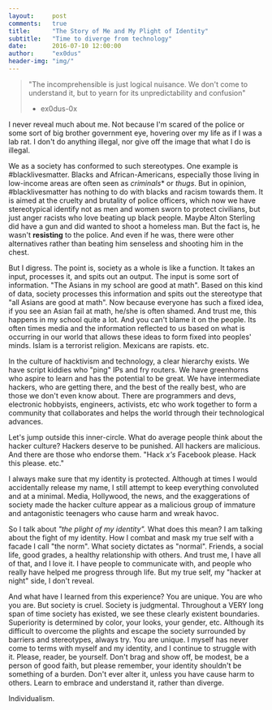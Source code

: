 ```yaml
---
layout:     post
comments:   true
title:      "The Story of Me and My Plight of Identity"
subtitle:   "Time to diverge from technology"
date:       2016-07-10 12:00:00
author:     "ex0dus"
header-img: "img/"
---
```


> "The incomprehensible is just logical nuisance. We don't come to understand it, but to yearn for its unpredictability and confusion"
> - ex0dus-0x

I never reveal much about me. Not because I'm scared of the police or some sort of big brother government eye, hovering over my life as if I was a lab rat. I don't do anything illegal, nor give off the image that what I do is illegal.

We as a society has conformed to such stereotypes. One example is #blacklivesmatter. Blacks and African-Americans, especially those living in low-income areas are often seen as *criminals** or *thugs*. But in opinion, #blacklivesmatter has nothing to do with blacks and racism towards them. It is aimed at the cruelty and brutality of police officers, which now we have stereotypical identify not as men and women sworn to protect civilians, but just anger racists who love beating up black people. Maybe Alton Sterling did have a gun and did wanted to shoot a homeless man. But the fact is, he wasn't __resisting__ to the police. And even if he was, there were other alternatives rather than beating him senseless and shooting him in the chest.

But I digress. The point is, society as a whole is like a function. It takes an input, processes it, and spits out an output. The input is some sort of information. "The Asians in my school are good at math". Based on this kind of data, society processes this information and spits out the stereotype that "all Asians are good at math". Now because everyone has such a fixed idea, if you see an Asian fail at math, he/she is often shamed. And trust me, this happens in my school quite a lot. And you can't blame it on the people. Its often times media and the information reflected to us based on what is occurring in our world that allows these ideas to form fixed into peoples' minds. Islam is a terrorist religion. Mexicans are rapists. etc.

In the culture of hacktivism and technology, a clear hierarchy exists. We have script kiddies who "ping" IPs and fry routers. We have greenhorns who aspire to learn and has the potential to be great. We have intermediate hackers, who are getting there, and the best of the really best, who are those we don't even know about. There are programmers and devs, electronic hobbyists, engineers, activists, etc who work together to form a community that collaborates and helps the world through their technological advances.

Let's jump outside this inner-circle. What do average people think about the hacker culture? Hackers deserve to be punished. All hackers are malicious. And there are those who endorse them. "Hack *x's* Facebook please. Hack this please. etc."

I always make sure that my identity is protected. Although at times I would accidentally release my name, I still attempt to keep everything convoluted and at a minimal. Media, Hollywood, the news, and the exaggerations of society made the hacker culture appear as a malicious group of immature and antagonistic teenagers who cause harm and wreak havoc.

So I talk about *"the plight of my identity".* What does this mean? I am talking about the fight of my identity. How I combat and mask my true self with a facade I call "the norm". What society dictates as "normal". Friends, a social life, good grades, a healthy relationship with others. And trust me, I have all of that, and I love it. I have people to communicate with, and people who really have helped me progress through life. But my true self, my "hacker at night" side, I don't reveal.

And what have I learned from this experience? You are unique. You are who you are. But society is cruel. Society is judgmental. Throughout a VERY long span of time society has existed, we see these clearly existent boundaries. Superiority is determined by color, your looks, your gender, etc. Although its difficult to overcome the plights and escape the society surrounded by barriers and stereotypes, always try. You are unique. I myself has never come to terms with myself and my identity, and I continue to struggle with it. Please, reader, be yourself. Don't brag and show off, be modest, be a person of good faith, but please remember, your identity shouldn't be something of a burden. Don't ever alter it, unless you have cause harm to others. Learn to embrace and understand it, rather than diverge.

Individualism.
